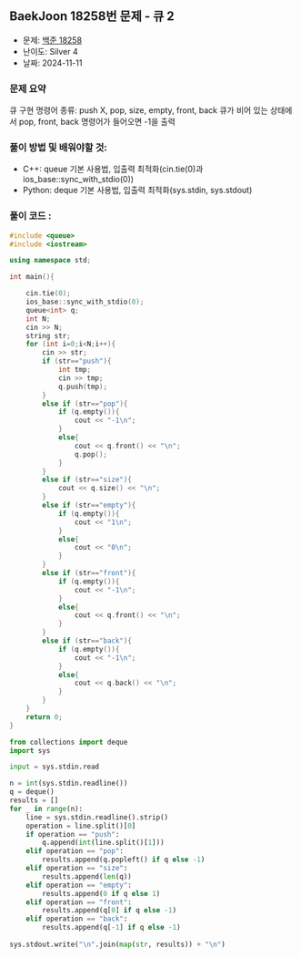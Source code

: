 ## BaekJoon 18258번 문제 - 큐 2

* 문제: [백준 18258](https://www.acmicpc.net/problem/18258)   
* 난이도: Silver 4
* 날짜: 2024-11-11

### 문제 요약

큐 구현
명령어 종류: push X, pop, size, empty, front, back
큐가 비어 있는 상태에서 pop, front, back 명령어가 들어오면 -1을 출력

### 풀이 방법 및 배워야할 것: 

   * C++: queue 기본 사용법, 입출력 최적화(cin.tie(0)과 ios_base::sync_with_stdio(0)) 
   * Python: deque 기본 사용법, 입출력 최적화(sys.stdin, sys.stdout)
 
### 풀이 코드 :

```cpp
#include <queue>
#include <iostream>

using namespace std;

int main(){

    cin.tie(0);
    ios_base::sync_with_stdio(0);
    queue<int> q;
    int N;
    cin >> N;
    string str;
    for (int i=0;i<N;i++){
        cin >> str;
        if (str=="push"){
            int tmp;
            cin >> tmp;
            q.push(tmp);
        }
        else if (str=="pop"){
            if (q.empty()){
                cout << "-1\n";
            }
            else{
                cout << q.front() << "\n";
                q.pop();
            }
        }
        else if (str=="size"){
            cout << q.size() << "\n";
        }
        else if (str=="empty"){
            if (q.empty()){
                cout << "1\n";
            }
            else{
                cout << "0\n";
            }
        }
        else if (str=="front"){
            if (q.empty()){
                cout << "-1\n";
            }
            else{
                cout << q.front() << "\n";
            }
        }
        else if (str=="back"){
            if (q.empty()){
                cout << "-1\n";
            }
            else{
                cout << q.back() << "\n";
            }
        }
    }
    return 0;
}
```

```python
from collections import deque
import sys

input = sys.stdin.read

n = int(sys.stdin.readline())
q = deque()
results = []
for _ in range(n):
    line = sys.stdin.readline().strip()
    operation = line.split()[0]
    if operation == "push":
        q.append(int(line.split()[1]))
    elif operation == "pop":
        results.append(q.popleft() if q else -1)
    elif operation == "size":
        results.append(len(q))
    elif operation == "empty":
        results.append(0 if q else 1)
    elif operation == "front":
        results.append(q[0] if q else -1)
    elif operation == "back":
        results.append(q[-1] if q else -1)
    
sys.stdout.write("\n".join(map(str, results)) + "\n")
```
